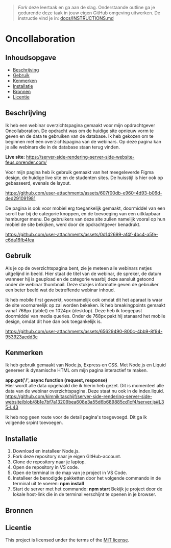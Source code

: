 > _Fork_ deze leertaak en ga aan de slag. Onderstaande outline ga je gedurende deze taak in jouw eigen GitHub omgeving uitwerken. De instructie vind je in: [docs/INSTRUCTIONS.md](docs/INSTRUCTIONS.md)

# Oncollaboration
<!-- Geef je project een titel en schrijf in één zin wat het is -->

## Inhoudsopgave

  * [Beschrijving](#beschrijving)
  * [Gebruik](#gebruik)
  * [Kenmerken](#kenmerken)
  * [Installatie](#installatie)
  * [Bronnen](#bronnen)
  * [Licentie](#licentie)

## Beschrijving

Ik heb een webinar overzichtspagina gemaakt voor mijn opdrachtgever Oncollaboration. De opdracht was om de huidige site opnieuw vorm te geven en de data te gebruiken van de database. Ik heb gekozen om te beginnen met een overzichtspagina van de webinars. Op deze pagina kan je alle webinars die in de database staan terug vinden. <br>

**Live site:** https://server-side-rendering-server-side-website-feus.onrender.com/ 

Voor mijn pagina heb ik gebruik gemaakt van het meegeleverde Figma design, de huidige live site en de studenten sites. De huisstijl is hier ook op gebasseerd, evenals de layout.

https://github.com/user-attachments/assets/607f00db-e960-4d93-b06d-ded291091981

De pagina is ook voor mobiel erg toegankelijk gemaakt, doormiddel van een scroll bar bij de categorie knoppen, en de toevoeging van een uitklapbaar hamburger menu. De gebruikers van deze site zullen namelijk vooral op hun mobiel de site bekijken, werd door de opdrachtgever benadrukt. 

https://github.com/user-attachments/assets/0d142699-af4f-4bc4-a5fe-c6da16fb4fea


<!-- In de Beschrijving staat kort beschreven wat voor project het is en wat je hebt gemaakt -->
<!-- Voeg een mooie poster visual toe 📸 -->
<!-- Voeg een link toe naar Github Pages 🌐-->

## Gebruik
Als je op de overzichtspagina bent, zie je meteen alle webinars netjes uitgelijnd in beeld. Hier staat de titel van de webinar, de spreker, de datum wanneer hij is geupload en de categorie waarbij deze aansluit getoond onder de webinar thumbnail. Deze stukjes informatie geven de gebruiker een beter beeld wat de betreffende webinar inhoud. 

Ik heb mobile first gewerkt, voornamelijk ook omdat dit het aparaat is waar de site voornamelijk op zal worden bekeken. Ik heb breakingpoints gemaakt vanaf 768px (tablet) en 1024px (desktop). Deze heb ik toegepast doormiddel van media queries. Onder de 768px pakt hij stanaard het mobile design, omdat dit hoe dan ook toegankelijk is. 

https://github.com/user-attachments/assets/65629490-800c-4bb9-8f94-953923aedd3c

<!--Bij Gebruik staat hoe je project er uit ziet, hoe het werkt en wat je er mee kan. -->

## Kenmerken
<!-- Bij Kenmerken staat welke technieken zijn gebruikt en hoe. Wat is de HTML structuur? Wat zijn de belangrijkste dingen in CSS? Wat is er met Javascript gedaan en hoe? Misschien heb je een framwork of library gebruikt? -->

Ik heb gebruik gemaakt van Node.js, Express en CSS. Met Node.js en Liquid genereer ik dynamische HTML om mijn pagina interactief te maken.

**app.get('/', async function (request, response)** <br>
Hier wordt alle data opgehaald die ik hierin heb gezet. Dit is momenteel alle data van de webinar overzichtspagina. Deze staat nu ook in de index.liquid. 
<br>
https://github.com/kimnikitaschijf/server-side-rendering-server-side-website/blob/8b1e7bf7a13209bea608e3a55d6b689885cd1cf4/server.js#L35-L43

Ik heb nog geen route voor de detail pagina's toegevoegd. Dit ga ik volgende srpint toevoegen. 


## Installatie
<!-- Bij Instalatie staat hoe een andere developer aan jouw repo kan werken -->

1. Download en installeer Node.js.
2. Fork deze repository naar je eigen GitHub-account.
3. Clone de repository naar je laptop.
4. Open de repository in VS code. 
5. Open de terminal in de map van je project in VS Code.
6. Installeer de benodigde pakketten door het volgende commando in de terminal uit te voeren:
**npm install**
7. Start de server met het commando:
**npm start**
Bekijk je project door de lokale host-link die in de terminal verschijnt te openen in je browser.

## Bronnen

## Licentie

This project is licensed under the terms of the [MIT license](./LICENSE).

